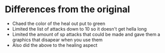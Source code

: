 # Differences from the original
* Chaed the color of the heal out put to green
* Limited the list of attacks down to 10 so it doesn't get hella long
* Limited the amount of sp attacks that could be made and gave them a graphics that disapear when you use them
* Also did the above to the healing aspect